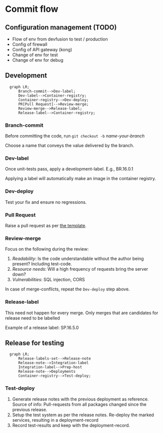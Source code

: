 # Commit flow

## Configuration management (TODO)
   - Flow of env from devfusion to test / production
   - Config of firewall
   - Config of API gateway (kong)
   - Change of env for test
   - Change of env for debug

## Development

```mermaid
  graph LR;
      Branch-commit-->Dev-label;
      Dev-label-->Container-registry;
      Container-registry-->Dev-deploy;
      PR[Pull Request]-->Review-merge;
      Review-merge-->Release-label;
      Release-label-->Container-registry;
```

### Branch-commit

Before committing the code, run `git checkout -b` _name-your-branch_

Choose a name that conveys the value delivered by the branch.

### Dev-label

Once unit-tests pass, apply a development-label.
E.g., BR.16.0.1

Applying a label will automatically make an image in the container registry.

### Dev-deploy

Test your fix and ensure no regressions.

### Pull Request

Raise a pull request as per [the template](https://github.com/numocityadmin/nodejs-template/blob/main/.github/pull_request_template.md).

### Review-merge

Focus on the following during the review:

1. _Readability_: Is the code understandable without the author being present? Including test-code.
1. _Resource needs_: Will a high frequency of requests bring the server down?
1. _Vulnerabilities_: SQL injection, CORS

In case of merge-conflicts, repeat the `Dev-deploy` step above.

### Release-label

This need not happen for every merge. Only merges that are candidates for release need to be labelled

Example of a release label: SP.16.5.0

## Release for testing

```mermaid
  graph LR;
      Release-labels-set-->Release-note
      Release-note-->Integration-label
      Integration-label-->Prep-host
      Release-note-->Deployments
      Container-registry-->Test-deploy;
```

### Test-deploy

1. Generate release notes with the previous deployment as reference. Source of info: Pull-requests from all packages changed since the previous release.
1. Setup the test system as per the release notes. Re-deploy the marked services, resulting in a deployment-record
1. Record test-results and keep with the deployment-record.
